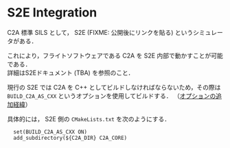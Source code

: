 # S2E Integration
C2A 標準 SILS として， S2E (FIXME: 公開後にリンクを貼る) というシミュレータがある．

これにより，フライトソフトウェアである C2A を S2E 内部で動かすことが可能である．  
詳細はS2Eドキュメント (TBA) を参照のこと．

現行の S2E では C2A を C++ としてビルドしなければならないため，その際は `BUILD_C2A_AS_CXX` というオプションを使用してビルドする．
（[オプションの追加経緯](https://github.com/ut-issl/c2a-core/pull/35)）

具体的には， S2E 側の `CMakeLists.txt` を次のようにする．
```
  set(BUILD_C2A_AS_CXX ON)
  add_subdirectory(${C2A_DIR} C2A_CORE)
```
